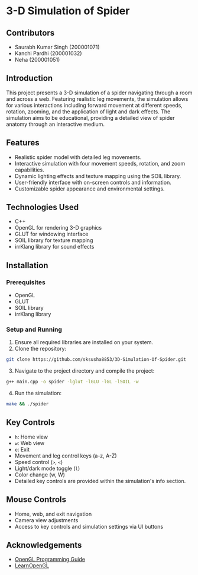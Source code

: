 # 3-D Simulation of Spider

## Contributors
- Saurabh Kumar Singh (200001071)
- Kanchi Pardhi (200001032)
- Neha (200001051)

## Introduction
This project presents a 3-D simulation of a spider navigating through a room and across a web. Featuring realistic leg movements, the simulation allows for various interactions including forward movement at different speeds, rotation, zooming, and the application of light and dark effects. The simulation aims to be educational, providing a detailed view of spider anatomy through an interactive medium.

## Features
- Realistic spider model with detailed leg movements.
- Interactive simulation with four movement speeds, rotation, and zoom capabilities.
- Dynamic lighting effects and texture mapping using the SOIL library.
- User-friendly interface with on-screen controls and information.
- Customizable spider appearance and environmental settings.

## Technologies Used
- C++
- OpenGL for rendering 3-D graphics
- GLUT for windowing interface
- SOIL library for texture mapping
- irrKlang library for sound effects

## Installation

### Prerequisites
- OpenGL
- GLUT
- SOIL library
- irrKlang library

### Setup and Running
1. Ensure all required libraries are installed on your system.
2. Clone the repository:
```bash
git clone https://github.com/sksusha8853/3D-Simulation-Of-Spider.git
```
3. Navigate to the project directory and compile the project:
```bash
g++ main.cpp -o spider -lglut -lGLU -lGL -lSOIL -w
```
4. Run the simulation:
```bash
make && ./spider
```

## Key Controls
- `h`: Home view
- `w`: Web view
- `e`: Exit
- Movement and leg control keys (a-z, A-Z)
- Speed control (`>`, `<`)
- Light/dark mode toggle (`l`)
- Color change (w, W)
- Detailed key controls are provided within the simulation's info section.

## Mouse Controls
- Home, web, and exit navigation
- Camera view adjustments
- Access to key controls and simulation settings via UI buttons


## Acknowledgements
- [OpenGL Programming Guide](https://www.glprogramming.com/red/chapter05.html)
- [LearnOpenGL](https://learnopengl.com/)
